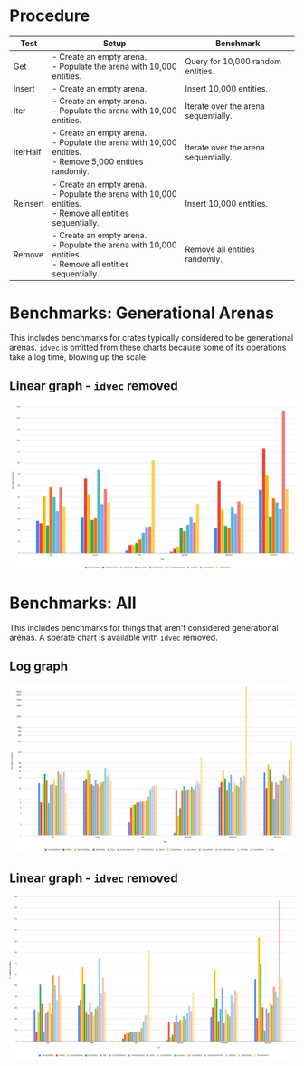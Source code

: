 # Procedure

| Test     | Setup                                                                                                         | Benchmark                            |
|----------|---------------------------------------------------------------------------------------------------------------|--------------------------------------|
| Get      | - Create an empty arena.<br>- Populate the arena with 10,000 entities.                                        | Query for 10,000 random entities.    |
| Insert   | - Create an empty arena.                                                                                      | Insert 10,000 entities.              |
| Iter     | - Create an empty arena.<br>- Populate the arena with 10,000 entities.                                        | Iterate over the arena sequentially. |
| IterHalf | - Create an empty arena.<br>- Populate the arena with 10,000 entities.<br>- Remove 5,000 entities randomly.   | Iterate over the arena sequentially. |
| Reinsert | - Create an empty arena.<br>- Populate the arena with 10,000 entities.<br>- Remove all entities sequentially. | Insert 10,000 entities.              |
| Remove   | - Create an empty arena.<br>- Populate the arena with 10,000 entities.<br>- Remove all entities sequentially. | Remove all entities randomly.        |

# Benchmarks: Generational Arenas
This includes benchmarks for crates typically considered to be generational arenas. `idvec` is
omitted from these charts because some of its operations take a log time, blowing up the scale.

## Linear graph - `idvec` removed
![](images/bench_gen_linear.png)

# Benchmarks: All
This includes benchmarks for things that aren't considered generational arenas. A sperate chart is
available with `idvec` removed.

## Log graph
![](images/bench_all_log.png)

## Linear graph - `idvec` removed
![](images/bench_all_linear.png)